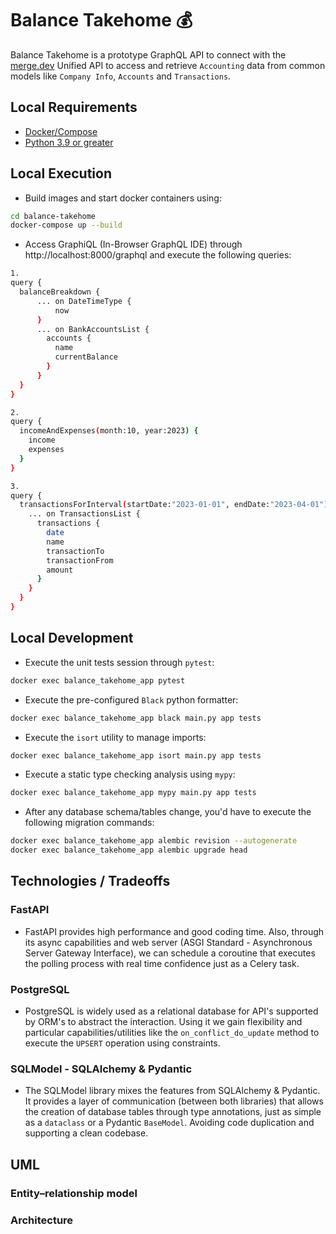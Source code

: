 # Balance Takehome 💰

Balance Takehome is a prototype GraphQL API to connect with the [merge.dev](https://merge.dev/) Unified API to access and retrieve ```Accounting``` data from common models like ```Company Info```, ```Accounts``` and ```Transactions```.

## Local Requirements

- [Docker/Compose](https://docs.docker.com/engine/install/)
- [Python 3.9 or greater](https://www.python.org/downloads/)

## Local Execution

- Build images and start docker containers using:

```bash
cd balance-takehome
docker-compose up --build
```

- Access GraphiQL (In-Browser GraphQL IDE) through http://localhost:8000/graphql and execute the following queries:

```bash
1.
query {
  balanceBreakdown {
      ... on DateTimeType {
          now
      }
      ... on BankAccountsList {
        accounts {
          name
          currentBalance
        }
      }
  }
}

2.
query {
  incomeAndExpenses(month:10, year:2023) {
    income
    expenses
  }
}

3.
query {
  transactionsForInterval(startDate:"2023-01-01", endDate:"2023-04-01") {
    ... on TransactionsList {
      transactions {        
        date
        name
        transactionTo
        transactionFrom
        amount
      }
    }
  }
}
```

## Local Development

- Execute the unit tests session through ```pytest```:

```bash
docker exec balance_takehome_app pytest
```

- Execute the pre-configured ```Black``` python formatter:

```bash
docker exec balance_takehome_app black main.py app tests
```

- Execute the ```isort``` utility to manage imports:

```bash
docker exec balance_takehome_app isort main.py app tests
```

- Execute a static type checking analysis using ```mypy```:

```bash
docker exec balance_takehome_app mypy main.py app tests
```

- After any database schema/tables change, you'd have to execute the following migration commands:

```bash
docker exec balance_takehome_app alembic revision --autogenerate
docker exec balance_takehome_app alembic upgrade head
```

## Technologies / Tradeoffs

### FastAPI
- FastAPI provides high performance and good coding time. Also, through its async capabilities and web server (ASGI Standard - Asynchronous Server Gateway Interface), we can schedule a coroutine that executes the polling process with real time confidence just as a Celery task.

### PostgreSQL
- PostgreSQL is widely used as a relational database for API's supported by ORM's to abstract the interaction. Using it we gain flexibility and particular capabilities/utilities like the ```on_conflict_do_update``` method to execute the ```UPSERT``` operation using constraints.

### SQLModel - SQLAlchemy & Pydantic
- The SQLModel library mixes the features from SQLAlchemy & Pydantic. It provides a layer of communication (between both libraries) that allows the creation of database tables through type annotations, just as simple as a ```dataclass``` or a Pydantic ```BaseModel```. Avoiding code duplication and supporting a clean codebase.

## UML

### Entity–relationship model


### Architecture



